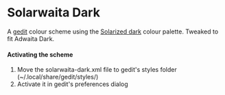 # Solarwaita Dark

A [gedit](https://wiki.gnome.org/Apps/Gedit) colour scheme using the [Solarized dark](https://ethanschoonover.com/solarized/) colour palette. Tweaked to fit Adwaita Dark.

#### Activating the scheme

1. Move the solarwaita-dark.xml file to gedit's styles folder (~/.local/share/gedit/styles/)
2. Activate it in gedit's preferences dialog
